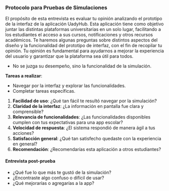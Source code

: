 ### **Protocolo para Pruebas de Simulaciones**  

El propósito de esta entrevista es evaluar tu opinión analizando el prototipo de 
la interfaz de la aplicación UadyHub. Esta aplicación tiene como objetivo 
juntar las distintas plataformas universitarias en un solo lugar, facilitando a los 
estudiantes el acceso a sus cursos, notificaciones y otros recursos 
académicos. Te haremos algunas preguntas sobre distintos aspectos del 
diseño y la funcionalidad del prototipo de interfaz, con el fin de recopilar tu 
opinión. Tu opinión es fundamental para ayudarnos a mejorar la experiencia 
del usuario y garantizar que la plataforma sea útil para todos.
 
- No se juzga su desempeño, sino la funcionalidad de la simulación.  
 
**Tareas a realizar**:  
   - Navegar por la interfaz y explorar las funcionalidades.  
   - Completar tareas específicas.
    
1. **Facilidad de uso**: ¿Qué tan fácil te resultó navegar por la simulación?  
2. **Claridad de la interfaz**: ¿La información en pantalla fue clara y comprensible?  
3. **Relevancia de funcionalidades**: ¿Las funcionalidades disponibles cumplen con tus expectativas para una app escolar?  
4. **Velocidad de respuesta**: ¿El sistema respondió de manera ágil a tus acciones?  
5. **Satisfacción general**: ¿Qué tan satisfecho quedaste con la experiencia en general?  
6. **Recomendación**: ¿Recomendarías esta aplicación a otros estudiantes?  

#### **Entrevista post-prueba**  
- ¿Qué fue lo que más te gustó de la simulación?  
- ¿Encontraste algo confuso o difícil de usar?  
- ¿Qué mejorarías o agregarías a la app?  


